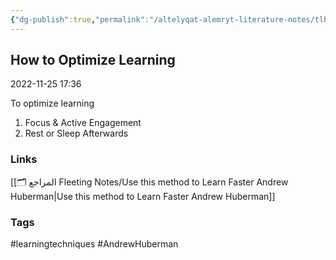 ```yaml
---
{"dg-publish":true,"permalink":"/altelyqat-alemryt-literature-notes/tlb-alelm-knowledge/how-to-optimize-learning/"}
---
```


## How to Optimize Learning

2022-11-25 17:36

To optimize learning 

1) Focus & Active Engagement
2) Rest or Sleep Afterwards 

### Links 
[[🗂️ المراجع Fleeting Notes/Use this method to Learn Faster  Andrew Huberman\|Use this method to Learn Faster  Andrew Huberman]]

### Tags
#learningtechniques #AndrewHuberman

